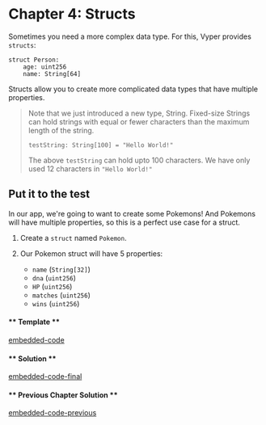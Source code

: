 # Chapter 4: Structs

Sometimes you need a more complex data type. For this, Vyper provides `structs`:

```vyper
struct Person:
    age: uint256
    name: String[64]
```

Structs allow you to create more complicated data types that have multiple properties.

> Note that we just introduced a new type, String. Fixed-size Strings can hold strings with equal or fewer characters than the maximum length of the string.
>
> ```vyper
> testString: String[100] = "Hello World!"
> ```
>
> The above `testString` can hold upto 100 characters. We have only used 12 characters in `"Hello World!"`

## Put it to the test

In our app, we're going to want to create some Pokemons! And Pokemons will have multiple properties, so this is a perfect use case for a struct.

1. Create a `struct` named `Pokemon`.

2. Our Pokemon struct will have 5 properties:
   - `name` (`String[32]`)
   - `dna` (`uint256`)
   - `HP` (`uint256`)
   - `matches` (`uint256`)
   - `wins` (`uint256`)

<!-- tabs:start -->

#### ** Template **

[embedded-code](../assets/1/1.4-template-code.vy ':include :type=code embed-template')

#### ** Solution **

[embedded-code-final](../assets/1/1.4-finished-code.vy ':include :type=code embed-final')

#### ** Previous Chapter Solution **

[embedded-code-previous](../assets/1/1.3-finished-code.vy ':include :type=code embed-previous')

<!-- tabs:end -->

